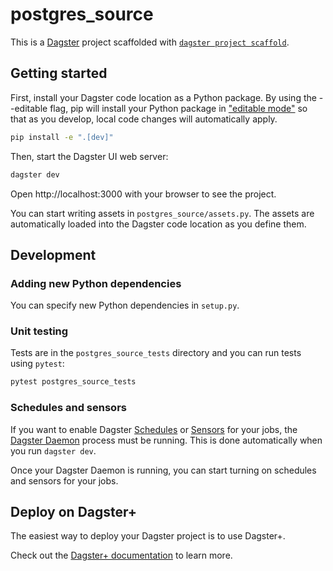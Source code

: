 # postgres_source

This is a [Dagster](https://dagster.io/) project scaffolded with [`dagster project scaffold`](https://docs.dagster.io/guides/build/projects/creating-a-new-project).

## Getting started

First, install your Dagster code location as a Python package. By using the --editable flag, pip will install your Python package in ["editable mode"](https://pip.pypa.io/en/latest/topics/local-project-installs/#editable-installs) so that as you develop, local code changes will automatically apply.

```bash
pip install -e ".[dev]"
```

Then, start the Dagster UI web server:

```bash
dagster dev
```

Open http://localhost:3000 with your browser to see the project.

You can start writing assets in `postgres_source/assets.py`. The assets are automatically loaded into the Dagster code location as you define them.

## Development

### Adding new Python dependencies

You can specify new Python dependencies in `setup.py`.

### Unit testing

Tests are in the `postgres_source_tests` directory and you can run tests using `pytest`:

```bash
pytest postgres_source_tests
```

### Schedules and sensors

If you want to enable Dagster [Schedules](https://docs.dagster.io/guides/automate/schedules/) or [Sensors](https://docs.dagster.io/guides/automate/sensors/) for your jobs, the [Dagster Daemon](https://docs.dagster.io/guides/deploy/execution/dagster-daemon) process must be running. This is done automatically when you run `dagster dev`.

Once your Dagster Daemon is running, you can start turning on schedules and sensors for your jobs.

## Deploy on Dagster+

The easiest way to deploy your Dagster project is to use Dagster+.

Check out the [Dagster+ documentation](https://docs.dagster.io/dagster-plus/) to learn more.
